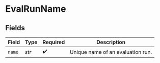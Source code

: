 # EvalRunName


## Fields

| Field                             | Type                              | Required                          | Description                       |
| --------------------------------- | --------------------------------- | --------------------------------- | --------------------------------- |
| `name`                            | *str*                             | :heavy_check_mark:                | Unique name of an evaluation run. |